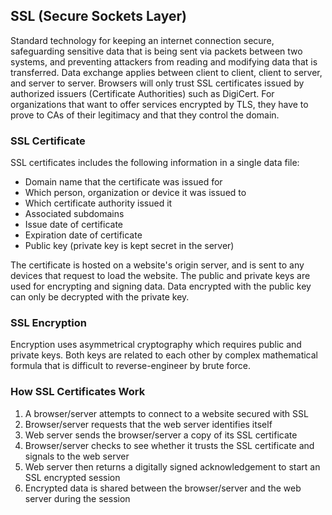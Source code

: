 ## SSL (Secure Sockets Layer)

Standard technology for keeping an internet connection secure, safeguarding sensitive data that is being sent via packets between two systems, and preventing attackers from reading and modifying data that is transferred. Data exchange applies between client to client, client to server, and server to server. Browsers will only trust SSL certificates issued by authorized issuers (Certificate Authorities) such as DigiCert. For organizations that want to offer services encrypted by TLS, they have to prove to CAs of their legitimacy and that they control the domain.

### SSL Certificate

SSL certificates includes the following information in a single data file:

- Domain name that the certificate was issued for
- Which person, organization or device it was issued to
- Which certificate authority issued it
- Associated subdomains
- Issue date of certificate
- Expiration date of certificate
- Public key (private key is kept secret in the server)

The certificate is hosted on a website's origin server, and is sent to any devices that request to load the website. The public and private keys are used for encrypting and signing data. Data encrypted with the public key can only be decrypted with the private key.

### SSL Encryption

Encryption uses asymmetrical cryptography which requires public and private keys. Both keys are related to each other by complex mathematical formula that is difficult to reverse-engineer by brute force.

### How SSL Certificates Work

1. A browser/server attempts to connect to a website secured with SSL
2. Browser/server requests that the web server identifies itself
3. Web server sends the browser/server a copy of its SSL certificate
4. Browser/server checks to see whether it trusts the SSL certificate and signals to the web server
5. Web server then returns a digitally signed acknowledgement to start an SSL encrypted session
6. Encrypted data is shared between the browser/server and the web server during the session
